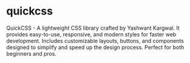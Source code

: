 # quickcss
QuickCSS - A lightweight CSS library crafted by Yashwant Kargwal. It provides easy-to-use, responsive, and modern styles for faster web development. Includes customizable layouts, buttons, and components designed to simplify and speed up the design process. Perfect for both beginners and pros.
